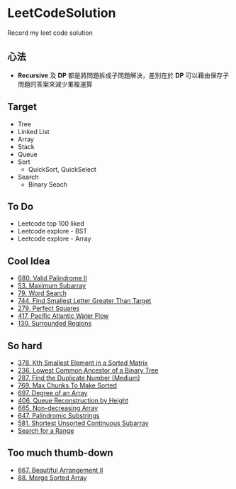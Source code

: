 # LeetCodeSolution
Record my leet code solution

## 心法

* **Recursive** 及 **DP** 都是將問題拆成子問題解決，差別在於 **DP** 可以藉由保存子問題的答案來減少重複運算

## Target

* Tree
* Linked List
* Array
* Stack
* Queue
* Sort
  * QuickSort, QuickSelect
* Search
  * Binary Seach

## To Do

* Leetcode top 100 liked
* Leetcode explore - BST
* Leetcode explore - Array

## Cool Idea

* [680. Valid Palindrome II](https://leetcode.com/problems/valid-palindrome-ii/description/)
* [53. Maximum Subarray](https://leetcode.com/problems/maximum-subarray/description/)
* [79. Word Search](https://leetcode.com/problems/word-search/description/)
* [744. Find Smallest Letter Greater Than Target](https://leetcode.com/problems/find-smallest-letter-greater-than-target/description/)
* [279. Perfect Squares](https://leetcode.com/problems/perfect-squares/description/)
* [417. Pacific Atlantic Water Flow](https://leetcode.com/problems/pacific-atlantic-water-flow/description/)
* [130. Surrounded Regions](https://leetcode.com/problems/surrounded-regions/description/)

## So hard

* [378. Kth Smallest Element in a Sorted Matrix](https://leetcode.com/problems/kth-smallest-element-in-a-sorted-matrix/description/)
* [236. Lowest Common Ancestor of a Binary Tree](https://leetcode.com/problems/lowest-common-ancestor-of-a-binary-tree/description/)
* [287. Find the Duplicate Number (Medium)](https://leetcode.com/problems/find-the-duplicate-number/description/)
* [769. Max Chunks To Make Sorted](https://leetcode.com/problems/max-chunks-to-make-sorted/description/)
* [697. Degree of an Array](https://leetcode.com/problems/degree-of-an-array/description/)
* [406. Queue Reconstruction by Height](https://leetcode.com/problems/queue-reconstruction-by-height/description/)
* [665. Non-decreasing Array](https://leetcode.com/problems/non-decreasing-array/description/)
* [647. Palindromic Substrings](https://leetcode.com/problems/palindromic-substrings/description/)
* [581. Shortest Unsorted Continuous Subarray](https://leetcode.com/problems/shortest-unsorted-continuous-subarray/description/)
* [Search for a Range](https://leetcode.com/explore/learn/card/binary-search/135/template-iii/944/)

## Too much thumb-down

* [667. Beautiful Arrangement II](https://leetcode.com/problems/beautiful-arrangement-ii/description/)
* [88. Merge Sorted Array](https://leetcode.com/problems/merge-sorted-array/description/)
